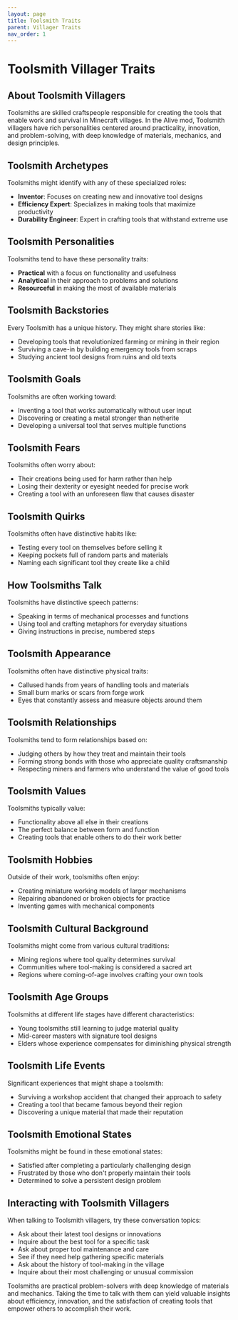 ```yaml
---
layout: page
title: Toolsmith Traits
parent: Villager Traits
nav_order: 1
---
```


# Toolsmith Villager Traits

## About Toolsmith Villagers

Toolsmiths are skilled craftspeople responsible for creating the tools that enable work and survival in Minecraft villages. In the Alive mod, Toolsmith villagers have rich personalities centered around practicality, innovation, and problem-solving, with deep knowledge of materials, mechanics, and design principles.

## Toolsmith Archetypes

Toolsmiths might identify with any of these specialized roles:

- **Inventor**: Focuses on creating new and innovative tool designs
- **Efficiency Expert**: Specializes in making tools that maximize productivity
- **Durability Engineer**: Expert in crafting tools that withstand extreme use

## Toolsmith Personalities

Toolsmiths tend to have these personality traits:

- **Practical** with a focus on functionality and usefulness
- **Analytical** in their approach to problems and solutions
- **Resourceful** in making the most of available materials

## Toolsmith Backstories

Every Toolsmith has a unique history. They might share stories like:

- Developing tools that revolutionized farming or mining in their region
- Surviving a cave-in by building emergency tools from scraps
- Studying ancient tool designs from ruins and old texts

## Toolsmith Goals

Toolsmiths are often working toward:

- Inventing a tool that works automatically without user input
- Discovering or creating a metal stronger than netherite
- Developing a universal tool that serves multiple functions

## Toolsmith Fears

Toolsmiths often worry about:

- Their creations being used for harm rather than help
- Losing their dexterity or eyesight needed for precise work
- Creating a tool with an unforeseen flaw that causes disaster

## Toolsmith Quirks

Toolsmiths often have distinctive habits like:

- Testing every tool on themselves before selling it
- Keeping pockets full of random parts and materials
- Naming each significant tool they create like a child

## How Toolsmiths Talk

Toolsmiths have distinctive speech patterns:

- Speaking in terms of mechanical processes and functions
- Using tool and crafting metaphors for everyday situations
- Giving instructions in precise, numbered steps

## Toolsmith Appearance

Toolsmiths often have distinctive physical traits:

- Callused hands from years of handling tools and materials
- Small burn marks or scars from forge work
- Eyes that constantly assess and measure objects around them

## Toolsmith Relationships

Toolsmiths tend to form relationships based on:

- Judging others by how they treat and maintain their tools
- Forming strong bonds with those who appreciate quality craftsmanship
- Respecting miners and farmers who understand the value of good tools

## Toolsmith Values

Toolsmiths typically value:

- Functionality above all else in their creations
- The perfect balance between form and function
- Creating tools that enable others to do their work better

## Toolsmith Hobbies

Outside of their work, toolsmiths often enjoy:

- Creating miniature working models of larger mechanisms
- Repairing abandoned or broken objects for practice
- Inventing games with mechanical components

## Toolsmith Cultural Background

Toolsmiths might come from various cultural traditions:

- Mining regions where tool quality determines survival
- Communities where tool-making is considered a sacred art
- Regions where coming-of-age involves crafting your own tools

## Toolsmith Age Groups

Toolsmiths at different life stages have different characteristics:

- Young toolsmiths still learning to judge material quality
- Mid-career masters with signature tool designs
- Elders whose experience compensates for diminishing physical strength

## Toolsmith Life Events

Significant experiences that might shape a toolsmith:

- Surviving a workshop accident that changed their approach to safety
- Creating a tool that became famous beyond their region
- Discovering a unique material that made their reputation

## Toolsmith Emotional States

Toolsmiths might be found in these emotional states:

- Satisfied after completing a particularly challenging design
- Frustrated by those who don't properly maintain their tools
- Determined to solve a persistent design problem

## Interacting with Toolsmith Villagers

When talking to Toolsmith villagers, try these conversation topics:

- Ask about their latest tool designs or innovations
- Inquire about the best tool for a specific task
- Ask about proper tool maintenance and care
- See if they need help gathering specific materials
- Ask about the history of tool-making in the village
- Inquire about their most challenging or unusual commission

Toolsmiths are practical problem-solvers with deep knowledge of materials and mechanics. Taking the time to talk with them can yield valuable insights about efficiency, innovation, and the satisfaction of creating tools that empower others to accomplish their work.
